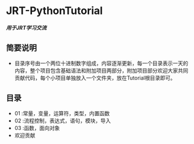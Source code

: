# JRT-PythonTutorial
**_用于JRT学习交流_**
## 简要说明
- 目录序号由一个两位十进制数字组成，内容逐渐更新，每一个目录表示一天的内容，整个项目包含基础语法和附加项目两部分，附加项目部分欢迎大家共同贡献代码，每个小项目单独放入一个文件夹，放在Tutorial根目录即可。

## 目录
- 01 :常量，变量，运算符，类型，内置函数
- 02 :流程控制，表达式，语句，模块，导入
- 03 :函数，面向对象
- 欢迎贡献
